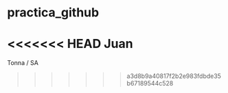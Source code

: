 # practica_github
<<<<<<< HEAD
Juan
=======
Tonna / SA
>>>>>>> a3d8b9a40817f2b2e983fdbde35b67189544c528
